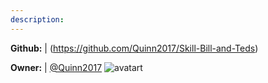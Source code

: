 ```yaml
---
description: 
---
```



**Github:** | (https://github.com/Quinn2017/Skill-Bill-and-Teds)

**Owner:** | [@Quinn2017](https://github.com/Quinn2017) ![avatart](https://avatars2.githubusercontent.com/u/32936713?v=4)

